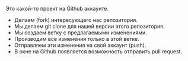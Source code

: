 Это какой-то проект на Github аккаунте.

- Делаем (fork) интересующего нас репозитория.
- Мы делаем git clone для нашей версии этого репозитория.
- Мы создаем ветку с предлагаемыми изменениями.
- Производим все изменения только в этой ветке.
- Отправляем эти изменения на свой аккаунт (push).
- В окне на Github появляется возможность отправить pull request. 